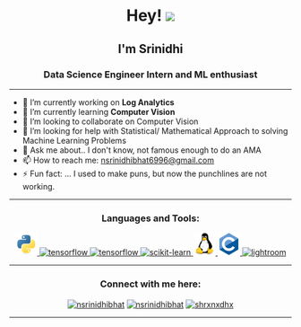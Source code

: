 <h1 align="center">Hey! <img src="https://media.giphy.com/media/hvRJCLFzcasrR4ia7z/giphy.gif" width="30px">
<h2 align="center">I'm Srinidhi</h2>
<h3 align="center">Data Science Engineer Intern and ML enthusiast</h3>

<hr>

- 🔭 I’m currently working on **Log Analytics**
- 🌱 I’m currently learning **Computer Vision**
- 👯 I’m looking to collaborate on Computer Vision 
- 🤔 I’m looking for help with Statistical/ Mathematical Approach to solving Machine Learning Problems
- 💬 Ask me about.. I don't know, not famous enough to do an AMA
- 📫 How to reach me: [nsrinidhibhat6996@gmail.com](nsrinidhibhat6996@gmail.com)
- ⚡ Fun fact: ... I used to make puns, but now the punchlines are not working. 

<hr>

<h3 align="center">Languages and Tools:</h3>
<p align="center"> 
<a href="https://www.python.org" target="_blank"> <img src="https://raw.githubusercontent.com/devicons/devicon/master/icons/python/python-original.svg" alt="python" width="40" height="40"/> </a> <a href="https://www.tensorflow.org" target="_blank"> <img src="https://www.vectorlogo.zone/logos/tensorflow/tensorflow-icon.svg" alt="tensorflow" width="40" height="40"/> </a> <a href="https://keras.io/" target="_blank"> <img src="https://upload.wikimedia.org/wikipedia/commons/a/ae/Keras_logo.svg" alt="tensorflow" width="40" height="40"/> </a> <a href="https://scikit-learn.org/stable/" target="_blank"> <img src="https://upload.wikimedia.org/wikipedia/commons/0/05/Scikit_learn_logo_small.svg" alt="scikit-learn" width="40" height="40"/> </a> <a href="https://www.linux.org/" target="_blank"> <img src="https://raw.githubusercontent.com/devicons/devicon/master/icons/linux/linux-original.svg" alt="linux" width="40" height="40"/> </a> <a href="https://www.cprogramming.com/" target="_blank"> <img src="https://raw.githubusercontent.com/devicons/devicon/master/icons/c/c-original.svg" alt="c" width="40" height="40"/> </a> <a href="https://www.adobe.com/in/products/photoshop-lightroom.html" target="_blank"> <img src="https://upload.wikimedia.org/wikipedia/commons/b/b6/Adobe_Photoshop_Lightroom_CC_logo.svg" alt="lightroom" width="40" height="40"/> </a> 

<hr>


<h3 align="center">Connect with me here:</h3>
<p align="center">
<a href="https://twitter.com/nsrinidhibhat" target="blank"><img align="center" src="https://i.ibb.co/P4wygw7/2.png" alt="nsrinidhibhat" height="40" width="40" /></a>
<a href="https://www.linkedin.com/in/srinidhi-bhat-gg/" target="blank"><img align="center" src="https://i.ibb.co/h7q0c48/5.png" alt="nsrinidhibhat" height="40" width="40" /></a>
<a href="https://www.kaggle.com/ggsri123" target="blank"><img align="center" src="https://cdn4.iconfinder.com/data/icons/logos-and-brands/512/189_Kaggle_logo_logos-512.png" alt="shrxnxdhx" height="40" width="40" /></a>
</p>
  
<hr>
